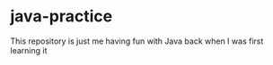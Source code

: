 # java-practice
  This repository is just me having fun with Java back when I was first learning it
